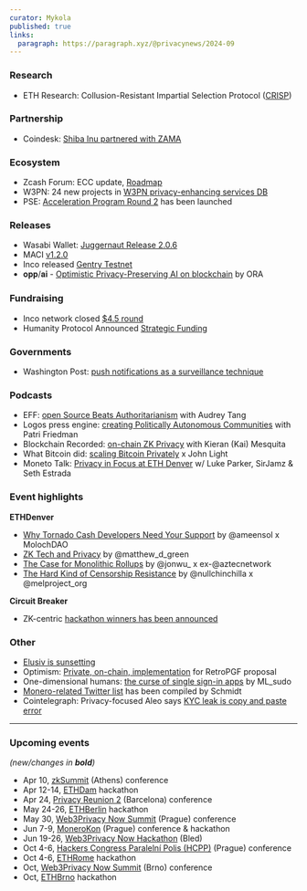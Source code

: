 ```yaml
---
curator: Mykola
published: true
links:
  paragraph: https://paragraph.xyz/@privacynews/2024-09
---
```


### Research
- ETH Research: Collusion-Resistant Impartial Selection Protocol ([CRISP](https://ethresear.ch/t/collusion-resistant-impartial-selection-protocol-crisp/18804))

### Partnership
- Coindesk: [Shiba Inu partnered with ZAMA](https://www.coindesk.com/markets/2024/02/29/shiba-inu-adopts-tech-to-bring-more-privacy-for-shib-token-holders/)

### Ecosystem
- Zcash Forum: ECC update, [Roadmap](https://forum.zcashcommunity.com/t/ecc-update-for-march-1-roadmap-edition/46963)
- W3PN: 24 new projects in [W3PN privacy-enhancing services DB](https://twitter.com/web3privacy/status/176298626319014337)
- PSE: [Acceleration Program Round 2](https://twitter.com/PrivacyScaling/status/1763369233533284685) has been launched

### Releases
- Wasabi Wallet: [Juggernaut Release 2.0.6](https://twitter.com/wasabiwallet/status/1763211972764414092)
- MACI [v1.2.0](https://maci.pse.dev/blog/maci-v1-2-0-release/)
- Inco released [Gentry Testnet](https://www.inco.org/blogs/introducing-the-inco-gentry-testnet/)
- 𝐨𝐩𝐩/𝐚𝐢 - [Optimistic Privacy-Preserving AI on blockchain](https://twitter.com/OraProtocol/status/1763051629127897254) by ORA

### Fundraising
- Inco network closed [$4.5 round](https://twitter.com/inconetwork/status/1760305729901093341)
- Humanity Protocol Announced [Strategic Funding](https://medium.com/@humanityprot/humanity-protocol-announces-strategic-funding-to-build-the-human-layer-for-web3-492f111c1be2)

### Governments
- Washington Post: [push notifications as a surveillance technique](https://www.washingtonpost.com/technology/2024/02/29/push-notification-surveillance-fbi/)

### Podcasts
- EFF: [open Source Beats Authoritarianism](https://www.eff.org/deeplinks/2024/02/podcast-episode-open-source-beats-authoritarianism) with Audrey Tang
- Logos press engine: [creating Politically Autonomous Communities](https://press.logos.co/podcasts/logos-state/patri-friedman-creating-politically-autonomous-communities) with Patri Friedman
- Blockchain Recorded: [on-chain ZK Privacy](https://blockchainrecorded.com/on-chain-zk-privacy-talk-with-kieran-kai-mesquita-contributor-to-railgun/) with Kieran (Kai) Mesquita
- What Bitcoin did: [scaling Bitcoin Privately](https://www.whatbitcoindid.com/podcast/scaling-bitcoin-privately) x John Light
- Moneto Talk: [Privacy in Focus at ETH Denver](https://www.youtube.com/watch?v=GhNljgiQKp8) w/ Luke Parker, SirJamz & Seth Estrada 

### Event highlights
**ETHDenver**
- [Why Tornado Cash Developers Need Your Support](https://www.youtube.com/watch?v=-yhm-hBoPvg) by @ameensol x MolochDAO
- [ZK Tech and Privacy](http://youtube.com/watch?v=jNOD1DnYMlQ) by @matthew_d_green
- [The Case for Monolithic Rollups](http://youtube.com/watch?v=aqhddRq8jDY) by @jonwu_ x ex-@aztecnetwork
- [The Hard Kind of Censorship Resistance](https://youtube.com/watch?v=couO1JCWQs4) by @nullchinchilla x @melproject_org

**Circuit Breaker**
- ZK-centric [hackathon winners has been announced](https://twitter.com/forweb3media/status/1762113089129099325)

### Other
- [Elusiv is sunsetting](https://medium.com/@elusivprivacy/sunsetting-elusiv-transitioning-towards-the-future-of-privacy-and-confidentiality-0b078e9bcfac)
- Optimism: [Private, on-chain, implementation](https://gov.optimism.io/t/building-a-private-on-chain-implementation-for-retropgf/7733) for RetroPGF proposal
- One-dimensional humans: [the curse of single sign-in apps](https://irregularmail.substack.com/p/one-dimensional-humans-the-curse) by ML_sudo
- [Monero-related Twitter list](https://twitter.com/ASchmidt1024/status/1763970025306702014) has been compiled by Schmidt
- Cointelegraph: Privacy-focused Aleo says [KYC leak is copy and paste error](https://cointelegraph.com/news/aleo-says-kyc-leak-copy-paste-error)

---

### Upcoming events
*(new/changes in **bold**)*

* Apr 10, [zkSummit](https://www.zksummit.com/) (Athens) conference
* Apr 12-14, [ETHDam](https://www.ethdam.com/) hackathon
* Apr 24, [Privacy Reunion 2](https://twitter.com/privacyguardia/status/1762532962875121786) (Barcelona) conference
* May 24-26, [ETHBerlin](https://ethberlin.org/) hackathon
* May 30, [Web3Privacy Now Summit](https://web3privacy.info/events/) (Prague) conference
* Jun 7-9, [MoneroKon](https://monerokon.org/) (Prague) conference & hackathon
* Jun 19-26, [Web3Privacy Now Hackathon](https://web3privacy.info/events/) (Bled)
* Oct 4-6, [Hackers Congress Paralelní Polis (HCPP)](https://hcpp.cz/) (Prague) conference
* Oct 4-6, [ETHRome](https://ethrome.org/) hackathon
* Oct, [Web3Privacy Now Summit](https://web3privacy.info/events/) (Brno) conference
* Oct, [ETHBrno](https://ethbrno.cz/) hackathon
